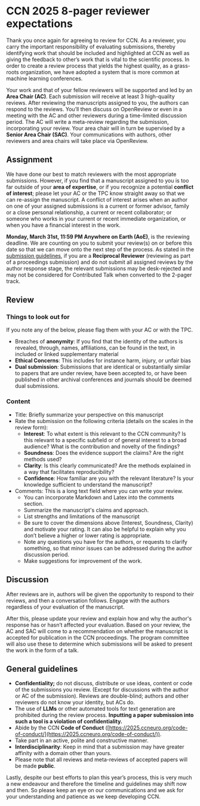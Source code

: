 # CCN 2025 8-pager reviewer expectations

Thank you once again for agreeing to review for CCN. As a reviewer, you carry the important responsibility of evaluating submissions, thereby identifying work that should be included and highlighted at CCN as well as giving the feedback to other’s work that is vital to the scientific process. In order to create a review process that yields the highest quality, as a grass-roots organization, we have adopted a system that is more common at machine learning conferences. 

Your work and that of your fellow reviewers will be supported and led by an **Area Chair (AC)**. Each submission will receive at least 3 high-quality reviews. After reviewing the manuscripts assigned to you, the authors can respond to the reviews. You’ll then discuss on OpenReview or even in a meeting with the AC and other reviewers during a time-limited discussion period. The AC will write a meta-review regarding the submission, incorporating your review. Your area chair will in turn be supervised by a **Senior Area Chair (SAC)**. Your communications with authors, other reviewers and area chairs will take place via OpenReview. 

## Assignment 

We have done our best to match reviewers with the most appropriate submissions. However, if you find that a manuscript assigned to you is too far outside of your **area of expertise**, or if you recognize a potential **conflict of interest**; please let your AC or the TPC know straight away so that we can re-assign the manuscript. A conflict of interest arises when an author on one of your assigned submissions is a current or former advisor, family or a close personal relationship, a current or recent collaborator; or someone who works in your current or recent immediate organization, or when you have a financial interest in the work.

**Monday, March 31st, 11:59 PM Anywhere on Earth (AoE)**, is the reviewing deadline. We are counting on you to submit your review(s) on or before this date so that we can move onto the next step of the process. As stated in the [submission guidelines](https://2025.ccneuro.org/paper-submissions/), if you are a **Reciprocal Reviewer** (reviewing as part of a proceedings submission) and do not submit all assigned reviews by the author response stage, the relevant submissions may be desk-rejected and may not be considered for Contributed Talk when converted to the 2-pager track.

## Review

### Things to look out for

If you note any of the below, please flag them with your AC or with the TPC.

- Breaches of **anonymity**: If you find that the identity of the authors is revealed, through, names, affiliations, can be found in the text, in included or linked supplementary material  
- **Ethical Concerns**: This includes for instance harm, injury, or unfair bias  
- **Dual submission**: Submissions that are identical or substantially similar to papers that are under review, have been accepted to, or have been published in other archival conferences and journals should be deemed dual submissions. 

### Content

- Title: Briefly summarize your perspective on this manuscript  
- Rate the submission on the following criteria (details on the scales in the review form):  
  - **Interest**: To what extent is this relevant to the CCN community? Is this relevant to a specific subfield or of general interest to a broad audience? What is the  contribution and novelty of the findings?  
  - **Soundness**: Does the evidence support the claims? Are the right methods used?  
  - **Clarity**: Is this clearly communicated? Are the methods explained in a way that facilitates reproducibility?  
  - **Confidence**: How familiar are you with the relevant literature? Is your knowledge sufficient to understand the manuscript?  
- Comments: This is a long text field where you can write your review.  
  - You can incorporate Markdown and Latex into the comments section.   
  - Summarize the manuscript's claims and approach.  
  - List strengths and limitations of the manuscript  
  - Be sure to cover the dimensions above (Interest, Soundness, Clarity) and motivate your rating. It can also be helpful to explain why you don’t believe a higher or lower rating is appropriate.  
  - Note any questions you have for the authors, or requests to clarify something, so that minor issues can be addressed during the author discussion period.  
  - Make suggestions for improvement of the work.

## Discussion

After reviews are in, authors will be given the opportunity to respond to their reviews, and then a conversation follows. Engage with the authors regardless of your evaluation of the manuscript.

After this, please update your review and explain how and why the author's response has or hasn’t affected your evaluation. Based on your review, the AC and SAC will come to a recommendation on whether the manuscript is accepted for publication in the CCN proceedings. The program committee will also use these to determine which submissions will be asked to present the work in the form of a talk.

## General guidelines

- **Confidentiality;** do not discuss, distribute or use ideas, content or code of the submissions you review. (Except for discussions with the author or AC of the submission). Reviews are double-blind; authors and other reviewers do not know your identity, but ACs do.  
- The use of **LLMs** or other automated tools for text generation are prohibited during the review process. **Inputting a paper submission into such a tool is a violation of confidentiality.**  
- Abide by the CCN **Code of Conduct** ([https://2025.ccneuro.org/code-of-conduct/](https://2025.ccneuro.org/code-of-conduct/)).  
- Take part in an active, polite and constructive manner.  
- **Interdisciplinarity**: Keep in mind that a submission may have greater affinity with a domain other than yours.  
- Please note that all reviews and meta-reviews of accepted papers will be made **public**. 

	  
Lastly, despite our best efforts to plan this year’s process, this is very much a new endeavour and therefore the timeline and guidelines may shift now and then. So please keep an eye on our communications and we ask for your understanding and patience as we keep developing CCN.  
